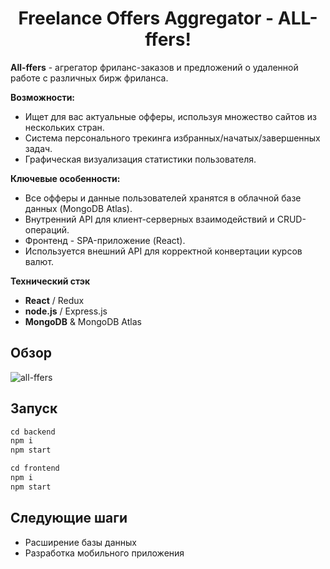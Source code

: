 <h1 align="center">Freelance Offers Aggregator - ALL-ffers!</h1>

**All-ffers** - агрегатор фриланс-заказов и предложений о удаленной работе с различных бирж фриланса.

**Возможности:**

* Ищет для вас актуальные офферы, используя множество сайтов из нескольких стран.
* Система персонального трекинга избранных/начатых/завершенных задач.
* Графическая визуализация статистики пользователя.

**Ключевые особенности:**

* Все офферы и данные пользователей хранятся в облачной базе данных (MongoDB Atlas).
* Внутренний API для клиент-серверных взаимодействий и CRUD-операций.
* Фронтенд - SPA-приложение (React).
* Используется внешний API для корректной конвертации курсов валют.

**Технический стэк**
* **React** / Redux
* **node.js** / Express.js
* **MongoDB** & MongoDB Atlas

## Обзор
![all-ffers](https://user-images.githubusercontent.com/63851100/91732454-8a90cd00-eba8-11ea-824d-df68e9f8bbec.gif)

## Запуск
```js
cd backend
npm i
npm start

cd frontend
npm i
npm start
```
## Следующие шаги
* Расширение базы данных
* Разработка мобильного приложения
